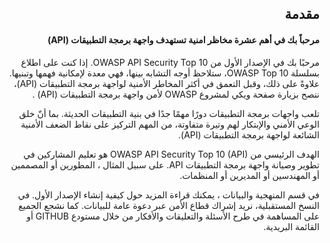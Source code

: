 <h2 dir='rtl' align='right'>مقدمة</h2>


<h4 dir='rtl' align='right'>مرحباً بك في أهم عشرة مخاظر امنية تستهدف واجهة برمجة التطبيقات (API)  </h4>

<p dir='rtl' align='right'> مرحبًا بك في الإصدار الأول من OWASP API Security Top 10. إذا كنت على اطلاع بسلسلة OWASP Top 10، ستلاحظ أوجه التشابه بينها، فهي معدة لإمكانية فهمها وتبنيها. علاوةً على ذلك، وقبل التعمق في أكثر المخاطر الأمنية لواجهة برمجة التطبيقات (API)، ننصح بزيارة صفحة ويكي لمشروع OWASP لأمن واجهة برمجة التطبيقات (API) .
<p dir='rtl' align='right'> تلعب واجهات برمجة التطبيقات دورًا مهمًا جدًا في بنية التطبيقات الحديثة. بما أنّ خلق الوعي الأمني والإبتكار لهم وتيرة متفاوتة، من المهم التركيز على نقاط الضعف الأمنية الشائعة لواجهة برمجة التطبيقات (API).
<p dir='rtl' align='right'> الهدف الرئيسي من OWASP API Security Top 10  (API) هو تعليم المشاركين في تطوير وصيانة واجهة برمجة التطبيقات API. على سبيل المثال ، المطورين أو المصممين أو المهندسين أو المديرين أو المنظمات.
<p dir='rtl' align='right'> في قسم المنهجية والبيانات ، يمكنك قراءة المزيد حول كيفية إنشاء الإصدار الأول. في النسخ المستقبلية، نريد إشراك قطاع الأمن عبر دعوة عامة للبيانات. كما نشجع الجميع على المساهمة في طرح الأسئلة والتعليقات والأفكار من خلال مستودع GITHUB أو القائمة البريدية.

[1]: https://www.owasp.org/index.php/OWASP_API_Security_Project
[2]: ./0xd0-about-data.md
[3]: https://github.com/OWASP/API-Security
[4]: https://groups.google.com/a/owasp.org/forum/#!forum/api-security-project
